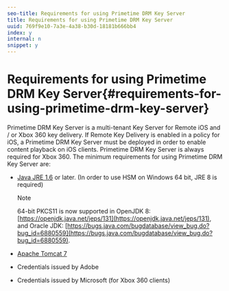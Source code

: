 ```yaml
---
seo-title: Requirements for using Primetime DRM Key Server
title: Requirements for using Primetime DRM Key Server
uuid: 769f9e10-7a3e-4a38-b30d-18181b666bb4
index: y
internal: n
snippet: y
---
```


# Requirements for using Primetime DRM Key Server{#requirements-for-using-primetime-drm-key-server}

Primetime DRM Key Server is a multi-tenant Key Server for Remote iOS and / or Xbox 360 key delivery. If Remote Key Delivery is enabled in a policy for iOS, a Primetime DRM Key Server must be deployed in order to enable content playback on iOS clients. Primetime DRM Key Server is always required for Xbox 360. The minimum requirements for using Primetime DRM Key Server are:

* [Java JRE 1.6](https://www.oracle.com/technetwork/java/javase/downloads/index.html) or later. (In order to use HSM on Windows 64 bit, JRE 8 is required) 

  >[!NOTE]
  >
  >64-bit PKCS11 is now supported in OpenJDK 8: [https://openjdk.java.net/jeps/131](https://openjdk.java.net/jeps/131), and Oracle JDK: [https://bugs.java.com/bugdatabase/view_bug.do?bug_id=6880559](https://bugs.java.com/bugdatabase/view_bug.do?bug_id=6880559).

* [Apache Tomcat 7](https://tomcat.apache.org) 
* Credentials issued by Adobe 
* Credentials issued by Microsoft (for Xbox 360 clients)

